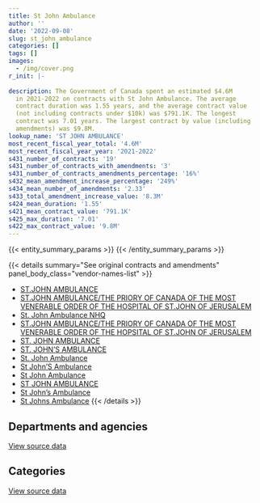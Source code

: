 ```yaml
---
title: St John Ambulance
author: ''
date: '2022-09-08'
slug: st_john_ambulance
categories: []
tags: []
images:
  - /img/cover.png
r_init: |-
  
description: The Government of Canada spent an estimated $4.6M
  in 2021-2022 on contracts with St John Ambulance. The average
  contract duration was 1.55 years, and the average contract value
  (not including contracts under $10k) was $791.1K. The longest
  contract was 7.01 years. The largest contract by value (including
  amendments) was $9.8M.
lookup_name: 'ST JOHN AMBULANCE'
most_recent_fiscal_year_total: '4.6M'
most_recent_fiscal_year_year: '2021-2022'
s431_number_of_contracts: '19'
s431_number_of_contracts_with_amendments: '3'
s431_number_of_contracts_amendments_percentage: '16%'
s432_mean_amendment_increase_percentage: '249%'
s434_mean_number_of_amendments: '2.33'
s433_total_amendment_increase_value: '8.3M'
s424_mean_duration: '1.55'
s421_mean_contract_value: '791.1K'
s425_max_duration: '7.01'
s422_max_contract_value: '9.8M'
---
```


<script src="/rmarkdown-libs/htmlwidgets/htmlwidgets.js"></script>
<link href="/rmarkdown-libs/datatables-css/datatables-crosstalk.css" rel="stylesheet" />
<script src="/rmarkdown-libs/datatables-binding/datatables.js"></script>
<script src="/rmarkdown-libs/jquery/jquery-3.6.0.min.js"></script>
<link href="/rmarkdown-libs/dt-core-bootstrap/css/dataTables.bootstrap.min.css" rel="stylesheet" />
<link href="/rmarkdown-libs/dt-core-bootstrap/css/dataTables.bootstrap.extra.css" rel="stylesheet" />
<script src="/rmarkdown-libs/dt-core-bootstrap/js/jquery.dataTables.min.js"></script>
<script src="/rmarkdown-libs/dt-core-bootstrap/js/dataTables.bootstrap.min.js"></script>
<link href="/rmarkdown-libs/crosstalk/css/crosstalk.min.css" rel="stylesheet" />
<script src="/rmarkdown-libs/crosstalk/js/crosstalk.min.js"></script>
<script src="/rmarkdown-libs/htmlwidgets/htmlwidgets.js"></script>
<link href="/rmarkdown-libs/datatables-css/datatables-crosstalk.css" rel="stylesheet" />
<script src="/rmarkdown-libs/datatables-binding/datatables.js"></script>
<script src="/rmarkdown-libs/jquery/jquery-3.6.0.min.js"></script>
<link href="/rmarkdown-libs/dt-core-bootstrap/css/dataTables.bootstrap.min.css" rel="stylesheet" />
<link href="/rmarkdown-libs/dt-core-bootstrap/css/dataTables.bootstrap.extra.css" rel="stylesheet" />
<script src="/rmarkdown-libs/dt-core-bootstrap/js/jquery.dataTables.min.js"></script>
<script src="/rmarkdown-libs/dt-core-bootstrap/js/dataTables.bootstrap.min.js"></script>
<link href="/rmarkdown-libs/crosstalk/css/crosstalk.min.css" rel="stylesheet" />
<script src="/rmarkdown-libs/crosstalk/js/crosstalk.min.js"></script>

{{< entity_summary_params >}}
{{< /entity_summary_params >}}

{{< details summary="See original contracts and amendments" panel_body_class="vendor-names-list" >}}
- [ST.JOHN AMBULANCE](https://search.open.canada.ca/en/ct/?sort=contract_value_f%20desc&page=1&search_text=%22ST.JOHN%20AMBULANCE%22)
- [ST.JOHN AMBULANCE/THE PRIORY OF CANADA OF THE MOST VENERABLE ORDER OF THE HOSPITAL OF ST.JOHN OF JERUSALEM](https://search.open.canada.ca/en/ct/?sort=contract_value_f%20desc&page=1&search_text=%22ST.JOHN%20AMBULANCE%2fTHE%20PRIORY%20OF%20CANADA%20OF%20THE%20MOST%20VENERABLE%20ORDER%20OF%20THE%20HOSPITAL%20OF%20ST.JOHN%20OF%20JERUSALEM%22)
- [St. John Ambulance NHQ](https://search.open.canada.ca/en/ct/?sort=contract_value_f%20desc&page=1&search_text=%22St.%20John%20Ambulance%20NHQ%22)
- [ST.JOHN AMBULANCE/THE PRIORY OF CANADA OF THE MOST VENERABLE ORDER OF THE HOPSITAL OF ST.JOHN OF JERUSALEM](https://search.open.canada.ca/en/ct/?sort=contract_value_f%20desc&page=1&search_text=%22ST.JOHN%20AMBULANCE%2fTHE%20PRIORY%20OF%20CANADA%20OF%20THE%20MOST%20VENERABLE%20ORDER%20OF%20THE%20HOPSITAL%20OF%20ST.JOHN%20OF%20JERUSALEM%22)
- [ST. JOHN AMBULANCE](https://search.open.canada.ca/en/ct/?sort=contract_value_f%20desc&page=1&search_text=%22ST.%20JOHN%20AMBULANCE%22)
- [ST. JOHN’S AMBULANCE](https://search.open.canada.ca/en/ct/?sort=contract_value_f%20desc&page=1&search_text=%22ST.%20JOHN%27S%20AMBULANCE%22)
- [St. John Ambulance](https://search.open.canada.ca/en/ct/?sort=contract_value_f%20desc&page=1&search_text=%22St.%20John%20Ambulance%22)
- [St John’S Ambulance](https://search.open.canada.ca/en/ct/?sort=contract_value_f%20desc&page=1&search_text=%22St%20John%27S%20Ambulance%22)
- [St John Ambulance](https://search.open.canada.ca/en/ct/?sort=contract_value_f%20desc&page=1&search_text=%22St%20John%20Ambulance%22)
- [ST JOHN AMBULANCE](https://search.open.canada.ca/en/ct/?sort=contract_value_f%20desc&page=1&search_text=%22ST%20JOHN%20AMBULANCE%22)
- [St John’s Ambulance](https://search.open.canada.ca/en/ct/?sort=contract_value_f%20desc&page=1&search_text=%22St%20John%27s%20Ambulance%22)
- [St Johns Ambulance](https://search.open.canada.ca/en/ct/?sort=contract_value_f%20desc&page=1&search_text=%22St%20Johns%20Ambulance%22)
{{< /details >}}

## Departments and agencies

<div id="htmlwidget-1" style="width:100%;height:auto;" class="datatables html-widget"></div>
<script type="application/json" data-for="htmlwidget-1">{"x":{"style":"bootstrap","filter":"none","vertical":false,"data":[["<a href=\"/departments/cer-rec/\">Canada Energy Regulator<\/a>","<a href=\"/departments/cic/\">Immigration, Refugees and Citizenship Canada<\/a>","<a href=\"/departments/dfo-mpo/\">Fisheries and Oceans Canada<\/a>","<a href=\"/departments/dnd-mdn/\">National Defence<\/a>","<a href=\"/departments/phac-aspc/\">Public Health Agency of Canada<\/a>","<a href=\"/departments/rcmp-grc/\">Royal Canadian Mounted Police<\/a>"],[7470.13,null,20240,326911.89,13253.28,3944.63],[7490.59,null,null,24834.01,13289.59,29463.94],[613.98,4170556.78,null,null,11088.86,117801.84],[null,4517071.88,14916,null,19235.06,29383.44]],"container":"<table class=\"table table-striped table-hover row-border order-column display\">\n  <thead>\n    <tr>\n      <th>Department<\/th>\n      <th>2018-2019<\/th>\n      <th>2019-2020<\/th>\n      <th>2020-2021<\/th>\n      <th>2021-2022<\/th>\n    <\/tr>\n  <\/thead>\n<\/table>","options":{"order":[[4,"desc"]],"pageLength":10,"autoWidth":true,"columnDefs":[{"targets":1,"render":"function(data, type, row, meta) {\n    return type !== 'display' ? data : DTWidget.formatCurrency(data, \"$\", 2, 3, \",\", \".\", true, null);\n  }"},{"targets":2,"render":"function(data, type, row, meta) {\n    return type !== 'display' ? data : DTWidget.formatCurrency(data, \"$\", 2, 3, \",\", \".\", true, null);\n  }"},{"targets":3,"render":"function(data, type, row, meta) {\n    return type !== 'display' ? data : DTWidget.formatCurrency(data, \"$\", 2, 3, \",\", \".\", true, null);\n  }"},{"targets":4,"render":"function(data, type, row, meta) {\n    return type !== 'display' ? data : DTWidget.formatCurrency(data, \"$\", 2, 3, \",\", \".\", true, null);\n  }"},{"width":"16%","targets":[1,2,3,4]},{"className":"dt-right","targets":[1,2,3,4]}],"orderClasses":false}},"evals":["options.columnDefs.0.render","options.columnDefs.1.render","options.columnDefs.2.render","options.columnDefs.3.render"],"jsHooks":[]}</script>
<p class="text-right">
<a href="https://github.com/GoC-Spending/contracts-data/tree/main/data/out/vendors/st_john_ambulance/summary_by_fiscal_year_by_department.csv" class="source-data-link btn btn-link">View source data</a>
</p>

## Categories

<div id="htmlwidget-2" style="width:100%;height:auto;" class="datatables html-widget"></div>
<script type="application/json" data-for="htmlwidget-2">{"x":{"style":"bootstrap","filter":"none","vertical":false,"data":[["<a href=\"/categories/professional_services/\">Professional services<\/a>","<a href=\"/categories/information_technology/\">Information technology<\/a>","<a href=\"/categories/industrial_products_and_services/\">Industrial products and services<\/a>","<a href=\"/categories/human_capital/\">Human capital<\/a>"],[36512,null,null,335307.92],[null,null,24834.01,50244.12],[null,4170556.78,74918.4,54586.28],[null,4517071.88,null,63534.5]],"container":"<table class=\"table table-striped table-hover row-border order-column display\">\n  <thead>\n    <tr>\n      <th>Category<\/th>\n      <th>2018-2019<\/th>\n      <th>2019-2020<\/th>\n      <th>2020-2021<\/th>\n      <th>2021-2022<\/th>\n    <\/tr>\n  <\/thead>\n<\/table>","options":{"order":[[4,"desc"]],"dom":"t","pageLength":30,"autoWidth":true,"columnDefs":[{"targets":1,"render":"function(data, type, row, meta) {\n    return type !== 'display' ? data : DTWidget.formatCurrency(data, \"$\", 2, 3, \",\", \".\", true, null);\n  }"},{"targets":2,"render":"function(data, type, row, meta) {\n    return type !== 'display' ? data : DTWidget.formatCurrency(data, \"$\", 2, 3, \",\", \".\", true, null);\n  }"},{"targets":3,"render":"function(data, type, row, meta) {\n    return type !== 'display' ? data : DTWidget.formatCurrency(data, \"$\", 2, 3, \",\", \".\", true, null);\n  }"},{"targets":4,"render":"function(data, type, row, meta) {\n    return type !== 'display' ? data : DTWidget.formatCurrency(data, \"$\", 2, 3, \",\", \".\", true, null);\n  }"},{"width":"16%","targets":[1,2,3,4]},{"className":"dt-right","targets":[1,2,3,4]}],"orderClasses":false,"lengthMenu":[10,25,30,50,100]}},"evals":["options.columnDefs.0.render","options.columnDefs.1.render","options.columnDefs.2.render","options.columnDefs.3.render"],"jsHooks":[]}</script>
<p class="text-right">
<a href="https://github.com/GoC-Spending/contracts-data/tree/main/data/out/vendors/st_john_ambulance/summary_by_fiscal_year_by_category.csv" class="source-data-link btn btn-link">View source data</a>
</p>
